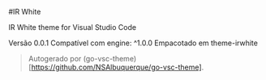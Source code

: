 #IR White

IR White theme for Visual Studio Code

Versão 0.0.1
Compatível com engine: ^1.0.0
Empacotado em theme-irwhite

> Autogerado por (go-vsc-theme)[https://github.com/NSAlbuquerque/go-vsc-theme].